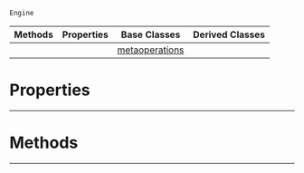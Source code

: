  `Engine`

|Methods|Properties|Base Classes|Derived Classes|
|---|---|---|---|
| | |[metaoperations](https://github.com/ZilchEngine/ZilchDocs/blob/master/code_reference/class_reference/metaoperations.markdown)| |


 #  Properties


---  
 #  Methods


---  
 

 
